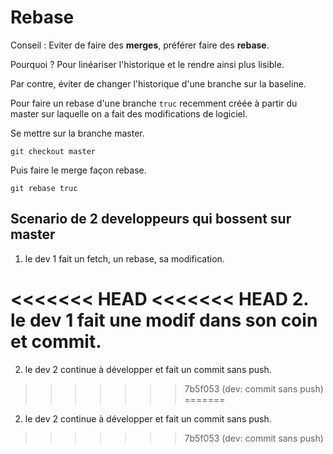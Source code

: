 # Rebase

Conseil : Eviter de faire des **merges**, préférer faire des **rebase**.

Pourquoi ? Pour linéariser l'historique et le rendre ainsi plus lisible.

Par contre, éviter de changer l'historique d'une branche sur la baseline.

Pour faire un rebase d'une branche `truc` recemment créée à partir du master sur
laquelle on a fait des modifications de logiciel.

Se mettre sur la branche master.

```
git checkout master
```

Puis faire le merge façon rebase.

```
git rebase truc
```

## Scenario de 2 developpeurs qui bossent sur master

1. le dev 1 fait un fetch, un rebase, sa modification.

<<<<<<< HEAD
<<<<<<< HEAD
2. le dev 1 fait une modif dans son coin et commit.
=======
2. le dev 2 continue à développer et fait un commit sans push.
>>>>>>> 7b5f053 (dev: commit sans push)
=======
2. le dev 2 continue à développer et fait un commit sans push.
>>>>>>> 7b5f053 (dev: commit sans push)
